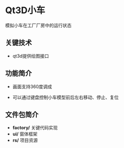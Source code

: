 # Qt3D小车 #

模拟小车在工厂厂房中的运行状态



## 关键技术 ##


- qt3d提供绘图接口


## 功能简介 ##

- 画面支持360度调成

- 可以通过键盘控制小车模型前后左右移动、停止、复位

## 文件包简介 ##

- **factory/**	关键代码实现
- **ui/**	窗体框架
- **rs/**	项目资源
